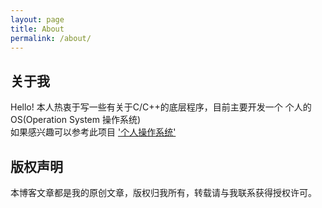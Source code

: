 ```yaml
---
layout: page
title: About
permalink: /about/
---
```


## 关于我

Hello! 本人热衷于写一些有关于C/C++的底层程序，目前主要开发一个 个人的OS(Operation System 操作系统)  
如果感兴趣可以参考此项目 ['个人操作系统'](https://github.com/renhui520/OS)  

## 版权声明

本博客文章都是我的原创文章，版权归我所有，转载请与我联系获得授权许可。
